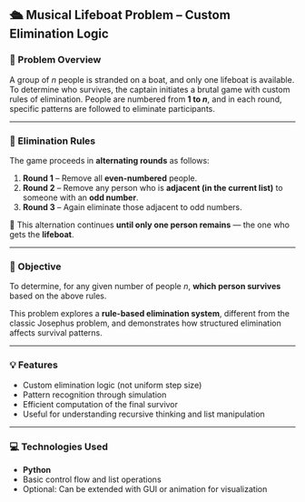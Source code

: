 
## 🛳️ Musical Lifeboat Problem – Custom Elimination Logic

### 📌 Problem Overview

A group of $n$ people is stranded on a boat, and only one lifeboat is available. To determine who survives, the captain initiates a brutal game with custom rules of elimination. People are numbered from **1 to $n$**, and in each round, specific patterns are followed to eliminate participants.

---

### 🔄 Elimination Rules

The game proceeds in **alternating rounds** as follows:

1. **Round 1** – Remove all **even-numbered** people.
2. **Round 2** – Remove any person who is **adjacent (in the current list)** to someone with an **odd number**.
3. **Round 3** – Again eliminate those adjacent to odd numbers.

🔁 This alternation continues **until only one person remains** — the one who gets the **lifeboat**.

---

### 🧠 Objective

To determine, for any given number of people $n$, **which person survives** based on the above rules.

This problem explores a **rule-based elimination system**, different from the classic Josephus problem, and demonstrates how structured elimination affects survival patterns.

---

### 💡 Features

* Custom elimination logic (not uniform step size)
* Pattern recognition through simulation
* Efficient computation of the final survivor
* Useful for understanding recursive thinking and list manipulation

---

### 💻 Technologies Used

* **Python**
* Basic control flow and list operations
* Optional: Can be extended with GUI or animation for visualization